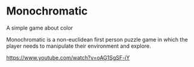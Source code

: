 # Monochromatic
A simple game about color

Monochromatic is a non-euclidean first person puzzle game in which the player needs to manipulate their environment and explore.


https://www.youtube.com/watch?v=oAG1SgSF-iY
